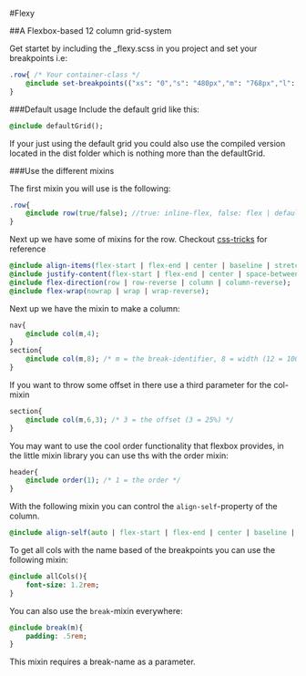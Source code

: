 #Flexy

##A Flexbox-based 12 column grid-system

Get startet by including the _flexy.scss in you project and set your breakpoints i.e:

```Sass
.row{ /* Your container-class */
	@include set-breakpoints(("xs": "0","s": "480px","m": "768px","l": "980px"));
}
```

###Default usage
Include the default grid like this:
```Sass
@include defaultGrid();
```
If your just using the default grid you could also use the compiled version located in the dist folder which is nothing more than the defaultGrid.

###Use the different mixins

The first mixin you will use is the following:
```Sass
.row{
	@include row(true/false); //true: inline-flex, false: flex | default: false
}
```
Next up we have some of mixins for the row. Checkout [css-tricks](https://css-tricks.com/snippets/css/a-guide-to-flexbox/) for reference

```Sass
@include align-items(flex-start | flex-end | center | baseline | stretch );
@include justify-content(flex-start | flex-end | center | space-between | space-around );
@include flex-direction(row | row-reverse | column | column-reverse);
@include flex-wrap(nowrap | wrap | wrap-reverse);
```

Next up we have the mixin to make a column:
```Sass
nav{
	@include col(m,4);
}
section{
	@include col(m,8); /* m = the break-identifier, 8 = width (12 = 100%, 8 = 66,66%) */
}

```

If you want to throw some offset in there use a third parameter for the col-mixin
```Sass
section{
	@include col(m,6,3); /* 3 = the offset (3 = 25%) */
}
```

You may want to use the cool order functionality that flexbox provides, in the little mixin library you can use ths with the order mixin:
```Sass
header{
	@include order(1); /* 1 = the order */	
}
```

With the following mixin you can control the `align-self`-property of the column.
```Sass
@include align-self(auto | flex-start | flex-end | center | baseline | stretch);
```

To get all cols with the name based of the breakpoints you can use the following mixin:
```Sass
@include allCols(){
	font-size: 1.2rem;
}
```

You can also use the ```break```-mixin everywhere:
```Sass
@include break(m){
	padding: .5rem;
}
```
This mixin requires a break-name as a parameter.
